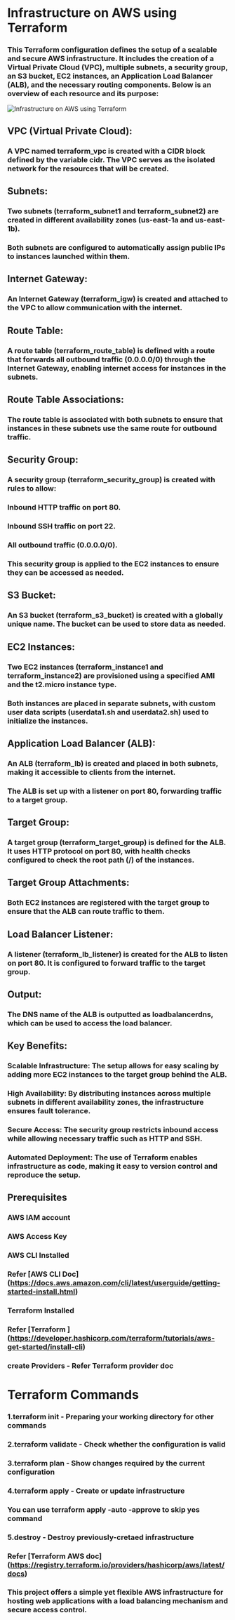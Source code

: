 # Infrastructure on AWS using Terraform

### This Terraform configuration defines the setup of a scalable and secure AWS infrastructure. It includes the creation of a Virtual Private Cloud (VPC), multiple subnets, a security group, an S3 bucket, EC2 instances, an Application Load Balancer (ALB), and the necessary routing components. Below is an overview of each resource and its purpose:

![Infrastructure on AWS using Terraform](https://github.com/user-attachments/assets/d7204e2b-e88c-49d7-9d6d-c87b25be02ef)

## VPC (Virtual Private Cloud):
### A VPC named terraform_vpc is created with a CIDR block defined by the variable cidr. The VPC serves as the isolated network for the resources that will be created.

## Subnets:
### Two subnets (terraform_subnet1 and terraform_subnet2) are created in different availability zones (us-east-1a and us-east-1b).
### Both subnets are configured to automatically assign public IPs to instances launched within them.

## Internet Gateway:
### An Internet Gateway (terraform_igw) is created and attached to the VPC to allow communication with the internet.

## Route Table:
### A route table (terraform_route_table) is defined with a route that forwards all outbound traffic (0.0.0.0/0) through the Internet Gateway, enabling internet access for instances in the subnets.

## Route Table Associations:
### The route table is associated with both subnets to ensure that instances in these subnets use the same route for outbound traffic.

## Security Group:
### A security group (terraform_security_group) is created with rules to allow:
### Inbound HTTP traffic on port 80.
### Inbound SSH traffic on port 22.
### All outbound traffic (0.0.0.0/0).
### This security group is applied to the EC2 instances to ensure they can be accessed as needed.

## S3 Bucket:
### An S3 bucket (terraform_s3_bucket) is created with a globally unique name. The bucket can be used to store data as needed.

## EC2 Instances:
### Two EC2 instances (terraform_instance1 and terraform_instance2) are provisioned using a specified AMI and the t2.micro instance type.
### Both instances are placed in separate subnets, with custom user data scripts (userdata1.sh and userdata2.sh) used to initialize the instances.

## Application Load Balancer (ALB):
### An ALB (terraform_lb) is created and placed in both subnets, making it accessible to clients from the internet.
### The ALB is set up with a listener on port 80, forwarding traffic to a target group.

## Target Group:
### A target group (terraform_target_group) is defined for the ALB. It uses HTTP protocol on port 80, with health checks configured to check the root path (/) of the instances.

## Target Group Attachments:
### Both EC2 instances are registered with the target group to ensure that the ALB can route traffic to them.

## Load Balancer Listener:
### A listener (terraform_lb_listener) is created for the ALB to listen on port 80. It is configured to forward traffic to the target group.

## Output:
### The DNS name of the ALB is outputted as loadbalancerdns, which can be used to access the load balancer.

## Key Benefits:
### Scalable Infrastructure: The setup allows for easy scaling by adding more EC2 instances to the target group behind the ALB.
### High Availability: By distributing instances across multiple subnets in different availability zones, the infrastructure ensures fault tolerance.
### Secure Access: The security group restricts inbound access while allowing necessary traffic such as HTTP and SSH.
### Automated Deployment: The use of Terraform enables infrastructure as code, making it easy to version control and reproduce the setup.



## Prerequisites
### AWS IAM account
### AWS Access Key
### AWS CLI Installed
### Refer [AWS CLI Doc] (https://docs.aws.amazon.com/cli/latest/userguide/getting-started-install.html)

### Terraform Installed
### Refer [Terraform ] (https://developer.hashicorp.com/terraform/tutorials/aws-get-started/install-cli)



### create Providers - Refer Terraform provider doc

# Terraform Commands
### 1.terraform init - Preparing your working directory for other commands
### 2.terraform validate - Check whether the configuration is valid
### 3.terraform plan - Show changes required by the current configuration
### 4.terraform apply - Create or update infrastructure
### You can use terraform apply -auto -approve to skip yes command
### 5.destroy - Destroy previously-cretaed infrastructure
### Refer [Terraform AWS doc] (https://registry.terraform.io/providers/hashicorp/aws/latest/docs)


### This project offers a simple yet flexible AWS infrastructure for hosting web applications with a load balancing mechanism and secure access control.
